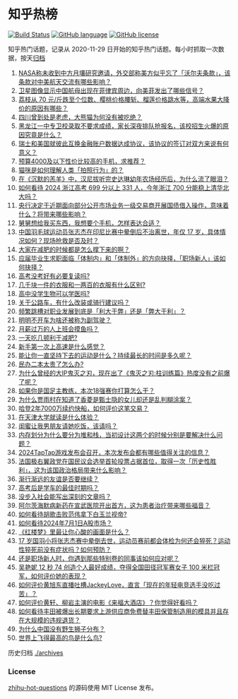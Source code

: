 # 知乎热榜
[![Build Status](https://github.com/ToWeLong/zhihu-hot-questions/workflows/CI/badge.svg)](https://github.com/ToWeLong/zhihu-hot-questions/actions)
[![GitHub language](https://img.shields.io/badge/language-golang-orange.svg)](https://golang.org/)
[![GitHub license](https://img.shields.io/github/license/ToWeLong/zhihu-hot-questions)](https://github.com/ToWeLong/zhihu-hot-questions/blob/main/LICENSE)

知乎热门话题，记录从 2020-11-29 日开始的知乎热门话题。每小时抓取一次数据，按天[归档](./archives)

<!-- BEGIN -->

1. [NASA称未收到中方月壤研究邀请，外交部称美方似乎忘了「沃尔夫条款」，该条款对中美航天交流有哪些影响？](https://www.zhihu.com/question/660442079)
1. [卫星图像显示中国航母出现在菲律宾周边，向美菲发出了哪些信号？](https://www.zhihu.com/question/660420628)
1. [荔枝从 70 元/斤跌至个位数、樱桃价格腰斩、榴莲价格跳水等，高端水果大降价的原因有哪些？](https://www.zhihu.com/question/660345828)
1. [四川曾到处是老虎，大熊猫为何没有被吃绝？](https://www.zhihu.com/question/628124546)
1. [黑龙江一中专卫校录取不要求成绩，家长深夜排队抢报名，该校招生火爆的原因究竟是什么？](https://www.zhihu.com/question/660258962)
1. [瑞士和美国就彼此互换金融账户数据达成协议，该协议的签订对双方来说有何意义？](https://www.zhihu.com/question/660181008)
1. [预算4000及以下性价比较高的手机，求推荐？](https://www.zhihu.com/question/658661661)
1. [猫咪是如何理解人类「拍照行为」的？](https://www.zhihu.com/question/656180221)
1. [在《沉默的羔羊》中，汉尼拔听完史达琳幼年农场经历后，为什么流了眼泪？](https://www.zhihu.com/question/29292495)
1. [如何看待 2024 浙江高考 699 分以上 331 人，今年浙江 700 分能稳上清华北大吗？](https://www.zhihu.com/question/659954438)
1. [央行决定于近期面向部分公开市场业务一级交易商开展国债借入操作，意味着什么？将带来哪些影响？](https://www.zhihu.com/question/660435335)
1. [舅舅想给我买东西，我想要个手机，怎样表达合适？](https://www.zhihu.com/question/612485525)
1. [中国羽毛球运动员张志杰在印尼比赛中晕倒后不治离世，年仅 17 岁，具体情况如何？现场抢救是否及时？](https://www.zhihu.com/question/660416375)
1. [大家在减肥的时候都是怎么撑下来的啊？](https://www.zhihu.com/question/658667516)
1. [应届毕业生求职面临「体制内」和「体制外」的方向抉择，「职场新人」该如何抉择？](https://www.zhihu.com/question/660203041)
1. [高考没考好有必要复读吗?](https://www.zhihu.com/question/660380592)
1. [几千块一件的衣服和一两百的衣服有什么区别?](https://www.zhihu.com/question/658106220)
1. [高中没学生物可以学医吗?](https://www.zhihu.com/question/660265306)
1. [关于公路车，有什么改装或骑行建议吗？](https://www.zhihu.com/question/658935944)
1. [频繁跳槽对职业发展到底是「利大于弊」还是「弊大于利」？](https://www.zhihu.com/question/659872442)
1. [明明不开车为啥还被称为副驾驶？](https://www.zhihu.com/question/654787888)
1. [月薪过万的人上班会摸鱼吗？](https://www.zhihu.com/question/660345574)
1. [一天吃几顿利于减肥?](https://www.zhihu.com/question/659580157)
1. [新手第一次上高速是什么感觉？](https://www.zhihu.com/question/658668960)
1. [能让你一直坚持下去的运动是什么？持续最长的时间是多久呢？](https://www.zhihu.com/question/660048971)
1. [民办二本太贵了怎么办?](https://www.zhihu.com/question/660207710)
1. [为什么曾经的大IP鬼灭之刃，现在出了《鬼灭之刃:柱训练篇》热度没有之前爆了呢？](https://www.zhihu.com/question/660172682)
1. [如果你是国足主教练，本次18强赛你打算怎么干？](https://www.zhihu.com/question/660112124)
1. [为什么贾雨村在知道了香菱是甄士隐的女儿却还是乱判糊涂案？](https://www.zhihu.com/question/307542293)
1. [哈登2年7000万续约快船，如何评价这笔交易？](https://www.zhihu.com/question/660411259)
1. [在天津大学就读是什么体验？](https://www.zhihu.com/question/401647194)
1. [闺蜜让我男朋友请她吃饭，该请吗？](https://www.zhihu.com/question/660222492)
1. [内存划分为什么要分为堆和栈，当初设计这两个的时候分别是要解决什么问题？](https://www.zhihu.com/question/447017261)
1. [2024TapTap游戏发布会召开，本次发布会都有哪些值得关注的信息？](https://www.zhihu.com/question/660276251)
1. [法国极右翼政党在国民议会选举首轮投票占据首位，取得一次「历史性胜利」，这为该国政治格局带来什么影响？](https://www.zhihu.com/question/660420264)
1. [渐行渐远的友谊是否要继续？](https://www.zhihu.com/question/659915673)
1. [高考后是学车的最佳时期吗？](https://www.zhihu.com/question/659239475)
1. [没步入社会能写出深刻的文章吗？](https://www.zhihu.com/question/660220092)
1. [阿尔茨海默病新药在宣武医院开出首方，这为患者治疗带来哪些福音？](https://www.zhihu.com/question/660097619)
1. [如何看待胡歌击败范伟拿下白玉兰视帝?](https://www.zhihu.com/question/660271604)
1. [如何看待2024年7月1日A股市场？](https://www.zhihu.com/question/660428496)
1. [《红楼梦》里最让你心酸的画面是什么？](https://www.zhihu.com/question/458515278)
1. [17 岁国羽小将张志杰赛中晕倒去世，运动员赛前都会体检为何还会猝死？运动性猝死前没有症状吗？如何预防？](https://www.zhihu.com/question/660420594)
1. [还是职场新人时，你遇到那些特别卷的同事该如何应对呢？](https://www.zhihu.com/question/660062915)
1. [吴艳妮 12 秒 74 创造个人最好成绩，夺得全国田径冠军赛女子 100 米栏冠军，如何评价她的表现？](https://www.zhihu.com/question/660373598)
1. [如何评价黄旭东直播吐槽JackeyLove，直言「现在的年轻电竞选手没吃过苦」？](https://www.zhihu.com/question/660433758)
1. [如何评价黄轩、柳岩主演的电影《来福大酒店》？你觉得好看吗？](https://www.zhihu.com/question/658941807)
1. [如何看待丰田被爆出长期要求上游供应商免费替丰田保管制造用的模具并且存在大规模的违规退货？](https://www.zhihu.com/question/660364806)
1. [为什么中国没有野生狮子分布？](https://www.zhihu.com/question/659804357)
1. [世界上飞得最高的鸟是什么鸟?](https://www.zhihu.com/question/659180791)

<!-- END -->

历史归档 [./archives](./archives)


### License
[zhihu-hot-questions](https://github.com/towelong/zhihu-hot-questions) 的源码使用 MIT License 发布。